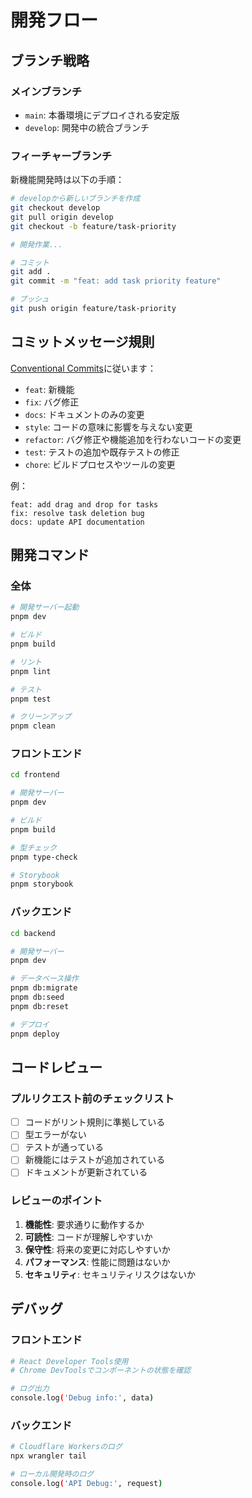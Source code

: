 # 開発フロー

## ブランチ戦略

### メインブランチ

- `main`: 本番環境にデプロイされる安定版
- `develop`: 開発中の統合ブランチ

### フィーチャーブランチ

新機能開発時は以下の手順：

```bash
# developから新しいブランチを作成
git checkout develop
git pull origin develop
git checkout -b feature/task-priority

# 開発作業...

# コミット
git add .
git commit -m "feat: add task priority feature"

# プッシュ
git push origin feature/task-priority
```

## コミットメッセージ規則

[Conventional Commits](https://www.conventionalcommits.org/ja/)に従います：

- `feat`: 新機能
- `fix`: バグ修正
- `docs`: ドキュメントのみの変更
- `style`: コードの意味に影響を与えない変更
- `refactor`: バグ修正や機能追加を行わないコードの変更
- `test`: テストの追加や既存テストの修正
- `chore`: ビルドプロセスやツールの変更

例：
```
feat: add drag and drop for tasks
fix: resolve task deletion bug
docs: update API documentation
```

## 開発コマンド

### 全体

```bash
# 開発サーバー起動
pnpm dev

# ビルド
pnpm build

# リント
pnpm lint

# テスト
pnpm test

# クリーンアップ
pnpm clean
```

### フロントエンド

```bash
cd frontend

# 開発サーバー
pnpm dev

# ビルド
pnpm build

# 型チェック
pnpm type-check

# Storybook
pnpm storybook
```

### バックエンド

```bash
cd backend

# 開発サーバー
pnpm dev

# データベース操作
pnpm db:migrate
pnpm db:seed
pnpm db:reset

# デプロイ
pnpm deploy
```

## コードレビュー

### プルリクエスト前のチェックリスト

- [ ] コードがリント規則に準拠している
- [ ] 型エラーがない
- [ ] テストが通っている
- [ ] 新機能にはテストが追加されている
- [ ] ドキュメントが更新されている

### レビューのポイント

1. **機能性**: 要求通りに動作するか
2. **可読性**: コードが理解しやすいか
3. **保守性**: 将来の変更に対応しやすいか
4. **パフォーマンス**: 性能に問題はないか
5. **セキュリティ**: セキュリティリスクはないか

## デバッグ

### フロントエンド

```bash
# React Developer Tools使用
# Chrome DevToolsでコンポーネントの状態を確認

# ログ出力
console.log('Debug info:', data)
```

### バックエンド

```bash
# Cloudflare Workersのログ
npx wrangler tail

# ローカル開発時のログ
console.log('API Debug:', request)
```